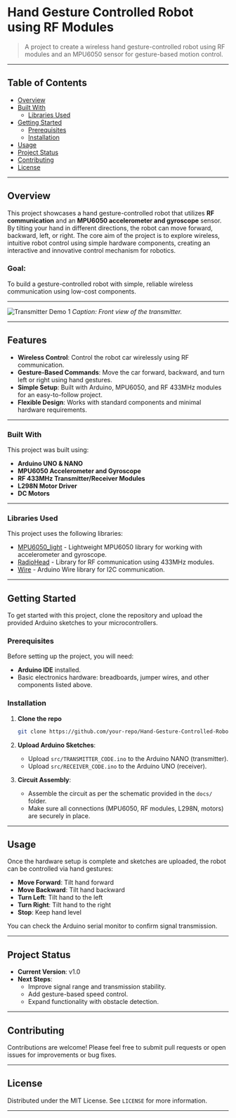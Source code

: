 
# Hand Gesture Controlled Robot using RF Modules

> A project to create a wireless hand gesture-controlled robot using RF modules and an MPU6050 sensor for gesture-based motion control.

---

## Table of Contents

- [Overview](#overview)
- [Built With](#built-with)
  - [Libraries Used](#libraries-used)
- [Getting Started](#getting-started)
  - [Prerequisites](#prerequisites)
  - [Installation](#installation)
- [Usage](#usage)
- [Project Status](#project-status)
- [Contributing](#contributing)
- [License](#license)

---

## Overview

This project showcases a hand gesture-controlled robot that utilizes **RF communication** and an **MPU6050 accelerometer and gyroscope** sensor. By tilting your hand in different directions, the robot can move forward, backward, left, or right. The core aim of the project is to explore wireless, intuitive robot control using simple hardware components, creating an interactive and innovative control mechanism for robotics.

### Goal: 
To build a gesture-controlled robot with simple, reliable wireless communication using low-cost components.

---

![Transmitter Demo 1](docs/IMG_6290.png)
*Caption: Front view of the transmitter.*

---

## Features

- **Wireless Control**: Control the robot car wirelessly using RF communication.
- **Gesture-Based Commands**: Move the car forward, backward, and turn left or right using hand gestures.
- **Simple Setup**: Built with Arduino, MPU6050, and RF 433MHz modules for an easy-to-follow project.
- **Flexible Design**: Works with standard components and minimal hardware requirements.

---

### Built With
This project was built using:
- **Arduino UNO & NANO**
- **MPU6050 Accelerometer and Gyroscope**
- **RF 433MHz Transmitter/Receiver Modules**
- **L298N Motor Driver**
- **DC Motors**

---

### Libraries Used
This project uses the following libraries:
- [MPU6050_light](https://github.com/richardgh/mpu6050) - Lightweight MPU6050 library for working with accelerometer and gyroscope.
- [RadioHead](https://www.airspayce.com/mikem/arduino/RadioHead/) - Library for RF communication using 433MHz modules.
- [Wire](https://www.arduino.cc/en/Reference/Wire) - Arduino Wire library for I2C communication.

---

## Getting Started

To get started with this project, clone the repository and upload the provided Arduino sketches to your microcontrollers.

### Prerequisites
Before setting up the project, you will need:
- **Arduino IDE** installed.
- Basic electronics hardware: breadboards, jumper wires, and other components listed above.

### Installation

1. **Clone the repo**
   ```sh
   git clone https://github.com/your-repo/Hand-Gesture-Controlled-Robot.git
   ```

2. **Upload Arduino Sketches**:
   - Upload `src/TRANSMITTER_CODE.ino` to the Arduino NANO (transmitter).
   - Upload `src/RECEIVER_CODE.ino` to the Arduino UNO (receiver).

3. **Circuit Assembly**:
   - Assemble the circuit as per the schematic provided in the `docs/` folder.
   - Make sure all connections (MPU6050, RF modules, L298N, motors) are securely in place.

---

## Usage

Once the hardware setup is complete and sketches are uploaded, the robot can be controlled via hand gestures:

- **Move Forward**: Tilt hand forward
- **Move Backward**: Tilt hand backward
- **Turn Left**: Tilt hand to the left
- **Turn Right**: Tilt hand to the right
- **Stop**: Keep hand level

You can check the Arduino serial monitor to confirm signal transmission.

---

## Project Status

- **Current Version**: v1.0
- **Next Steps**:
  - Improve signal range and transmission stability.
  - Add gesture-based speed control.
  - Expand functionality with obstacle detection.

---

## Contributing

Contributions are welcome! Please feel free to submit pull requests or open issues for improvements or bug fixes.

---

## License

Distributed under the MIT License. See `LICENSE` for more information.

---
